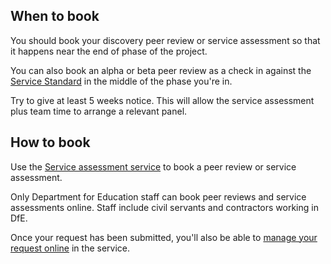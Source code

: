 ## When to book
You should book your discovery peer review or service assessment so that it happens near the end of phase of the project.

You can also book an alpha or beta peer review as a check in against the [Service Standard](https://apply-the-service-standard.education.gov.uk/service-standard) in the middle of the phase you're in.

Try to give at least 5 weeks notice. This will allow the service assessment plus team time to arrange a relevant panel.

## How to book
Use the [Service assessment service](/book) to book a peer review or service assessment. 

Only Department for Education staff can book peer reviews and service assessments online. Staff include civil servants and contractors working in DfE.

Once your request has been submitted, you'll also be able to [manage your request online](/service-assurance/manage) in the service.
